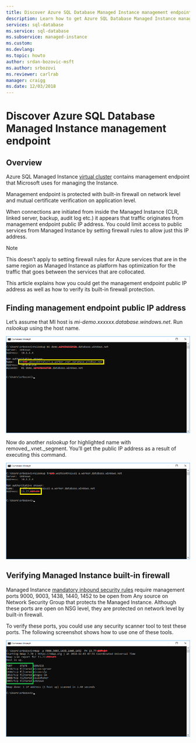 ```yaml
---
title: Discover Azure SQL Database Managed Instance management endpoint | Microsoft Docs
description: Learn how to get Azure SQL Database Managed Instance management endpoint public IP address and verify its built-in firewall protection
services: sql-database
ms.service: sql-database
ms.subservice: managed-instance
ms.custom: 
ms.devlang: 
ms.topic: howto
author: srdan-bozovic-msft
ms.author: srbozovi
ms.reviewer: carlrab
manager: craigg
ms.date: 12/03/2018
---
```


# Discover Azure SQL Database Managed Instance management endpoint 

## Overview
Azure SQL Managed Instance [virtual cluster](sql-database-managed-instance-connectivity-architecture.md) contains management endpoint that Microsoft uses for managing the Instance.  

Management endpoint is protected with built-in firewall on network level and mutual certificate verification on application level. 

When connections are initiated from inside the Managed Instance (CLR, linked server, backup, audit log etc.) it appears that traffic originates from management endpoint public IP address. You could limit access to public services from Managed Instance by setting firewall rules to allow just this IP address.

> [!NOTE]
> This doesn’t apply to setting firewall rules for Azure services that are in the same region as Managed Instance as platform has optimization for the traffic that goes between the services that are collocated. 

This article explains how you could get the management endpoint public IP address as well as how to verify its built-in firewall protection.

## Finding management endpoint public IP address
Let’s assume that MI host is _mi-demo.xxxxxx.database.windows.net_. Run _nslookup_ using the host name.

![Resolving internal host name](./media/sql-database-managed-instance-management-endpoint/01_find_internal_host.png)

Now do another _nslookup_ for highlighted name with removed_.vnet._segment. You’ll get the public IP address as a result of executing this command.

![Resolving public IP address](./media/sql-database-managed-instance-management-endpoint/02_find_public_ip.png)

## Verifying Managed Instance built-in firewall
Managed Instance [mandatory inbound security rules](sql-database-managed-instance-vnet-configuration.md#mandatory-inbound-security-rules) require management ports 9000, 9003, 1438, 1440, 1452 to be open from Any source on Network Security Group that protects the Managed Instance. Although these ports are open on NSG level, they are protected on network level by built-in firewall.

To verify these ports, you could use any security scanner tool to test these ports. The following screenshot shows how to use one of these tools.

![Verifying built-in firewall](./media/sql-database-managed-instance-management-endpoint/03_verify_firewall.png)
